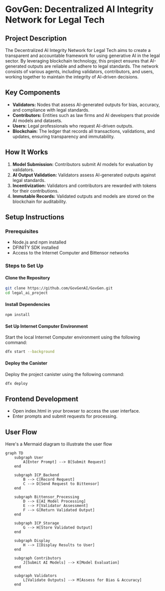 # GovGen: Decentralized AI Integrity Network for Legal Tech

## Project Description
The Decentralized AI Integrity Network for Legal Tech aims to create a transparent and accountable framework for using generative AI in the legal sector. By leveraging blockchain technology, this project ensures that AI-generated outputs are reliable and adhere to legal standards. The network consists of various agents, including validators, contributors, and users, working together to maintain the integrity of AI-driven decisions.

## Key Components
- **Validators:** Nodes that assess AI-generated outputs for bias, accuracy, and compliance with legal standards.
- **Contributors:** Entities such as law firms and AI developers that provide AI models and datasets.
- **Users:** Legal professionals who request AI-driven outputs.
- **Blockchain:** The ledger that records all transactions, validations, and updates, ensuring transparency and immutability.

## How It Works
1. **Model Submission:** Contributors submit AI models for evaluation by validators.
2. **AI Output Validation:** Validators assess AI-generated outputs against legal standards.
3. **Incentivization:** Validators and contributors are rewarded with tokens for their contributions.
4. **Immutable Records:** Validated outputs and models are stored on the blockchain for auditability.

## Setup Instructions

### Prerequisites
- Node.js and npm installed
- DFINITY SDK installed
- Access to the Internet Computer and Bittensor networks

### Steps to Set Up

#### Clone the Repository
```bash
git clone https://github.com/GovGenAI/GovGen.git
cd legal_ai_project
```

#### Install Dependencies
```bash
npm install
```

#### Set Up Internet Computer Environment
Start the local Internet Computer environment using the following command:
```bash
dfx start --background
```

#### Deploy the Canister
Deploy the project canister using the following command:
```bash
dfx deploy
```

## Frontend Development
- Open index.html in your browser to access the user interface.
- Enter prompts and submit requests for processing.

## User Flow
Here's a Mermaid diagram to illustrate the user flow
```mermaid
graph TD
    subgraph User
        A[Enter Prompt] --> B[Submit Request]
    end

    subgraph ICP_Backend
        B --> C[Record Request]
        C --> D[Send Request to Bittensor]
    end

    subgraph Bittensor_Processing
        D --> E[AI Model Processing]
        E --> F[Validator Assessment]
        F --> G[Return Validated Output]
    end

    subgraph ICP_Storage
        G --> H[Store Validated Output]
    end

    subgraph Display
        H --> I[Display Results to User]
    end

    subgraph Contributors
        J[Submit AI Models] --> K[Model Evaluation]
    end

    subgraph Validators
        L[Validate Outputs] --> M[Assess for Bias & Accuracy]
    end
```


